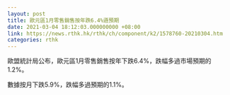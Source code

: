 ```yaml
---
layout: post
title: 歐元區1月零售銷售按年跌6.4%遜預期
date: 2021-03-04 18:12:03.000000000 +08:00
link: https://news.rthk.hk/rthk/ch/component/k2/1578760-20210304.htm
categories: rthk
---
```


歐盟統計局公布，歐元區1月零售銷售按年下跌6.4%，跌幅多過市場預期的1.2%。

數據按月下跌5.9%，跌幅多過預期的1.1%。
